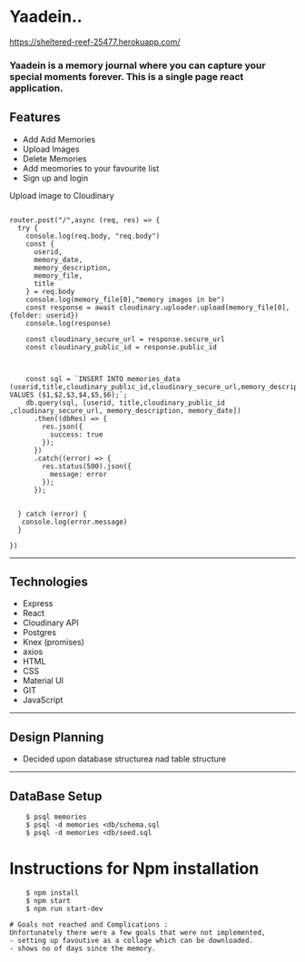 # Yaadein..

https://sheltered-reef-25477.herokuapp.com/

### Yaadein is a memory journal where you can capture your special moments forever. This is a single page react application.
 

## Features
- Add Add Memories
- Upload Images
- Delete Memories
- Add meomories to your favourite list
- Sign up and login 


Upload image to Cloudinary
```

router.post("/",async (req, res) => {
  try {
    console.log(req.body, "req.body")
    const {
      userid,
      memory_date,
      memory_description,
      memory_file,
      title
    } = req.body
    console.log(memory_file[0],"memory images in be")
    const response = await cloudinary.uploader.upload(memory_file[0],{folder: userid})
    console.log(response)
    
    const cloudinary_secure_url = response.secure_url
    const cloudinary_public_id = response.public_id



    const sql = `INSERT INTO memories_data (userid,title,cloudinary_public_id,cloudinary_secure_url,memory_description,memory_date) VALUES ($1,$2,$3,$4,$5,$6);`;
    db.query(sql, [userid, title,cloudinary_public_id ,cloudinary_secure_url, memory_description, memory_date])
      .then((dbRes) => {
        res.json({
          success: true
        });
      })
      .catch((error) => {
        res.status(500).json({
          message: error
        });
      });


  } catch (error) {
   console.log(error.message)
  }

})
```
________
## Technologies

- Express 
- React
- Cloudinary API
- Postgres
- Knex (promises)
- axios
- HTML
- CSS
- Material UI
- GIT 
- JavaScript

_______________
## Design Planning
 - Decided upon database structurea nad table structure 
 
___________
## DataBase Setup 
``` $ create db memories 
    $ psql memories 
    $ psql -d memories <db/schema.sql
    $ psql -d memories <db/seed.sql

```

# Instructions for Npm installation 
``` 
    $ npm install 
    $ npm start
    $ npm run start-dev

# Goals not reached and Complications :
Unfortunately there were a few goals that were not implemented,
- setting up favoutive as a collage which can be downloaded.
- shows no of days since the memory.
